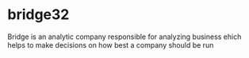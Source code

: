 # bridge32
Bridge is an analytic company responsible for analyzing business ehich helps to make decisions on how best a company should be run
